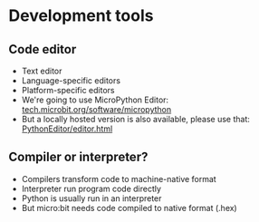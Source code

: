 # Development tools

## Code editor

* Text editor
* Language-specific editors
* Platform-specific editors
* We're going to use MicroPython Editor:
  [tech.microbit.org/software/micropython](https://tech.microbit.org/software/micropython/)
* But a locally hosted version is also available, please use that:
  [PythonEditor/editor.html](http://toybox.roadwarrior/PythonEditor/editor.html)

## Compiler or interpreter?

* Compilers transform code to machine-native format
* Interpreter run program code directly
* Python is usually run in an interpreter
 * But micro:bit needs code compiled to native format (.hex)
